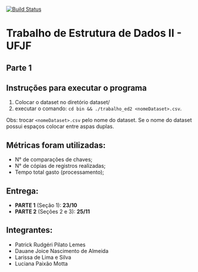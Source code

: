 [![Build Status](https://travis-ci.com/PatrickRudgeri/trabalho_ed2.svg?branch=master)](https://travis-ci.com/PatrickRudgeri/trabalho_ed2)

# Trabalho de Estrutura de Dados II - UFJF
## Parte 1 

## Instruções para executar o programa
1. Colocar o dataset no diretório dataset/ 
2. executar o comando: `cd bin && ./trabalho_ed2 <nomeDataset>.csv`. 

Obs: 
trocar `<nomeDataset>.csv` pelo nome do dataset. Se o nome do dataset possui espaços colocar entre aspas duplas.

## Métricas foram utilizadas:

- N° de comparações de chaves;
- N° de cópias de registros realizadas;
- Tempo total gasto (processamento);


## Entrega:

- **PARTE 1** (Seção 1): **23/10**
- **PARTE 2** (Seções 2 e 3): **25/11**

## Integrantes:

- Patrick Rudgéri Pilato Lemes
- Dauane Joice Nascimento de Almeida
- Larissa de Lima e Silva
- Luciana Paixão Motta
